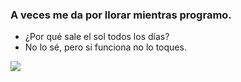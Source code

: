 ### A veces me da por llorar mientras programo.

- ¿Por qué sale el sol todos los días?  
- No lo sé, pero si funciona no lo toques.


![](dist/github-contribution-grid-snake.svg)
